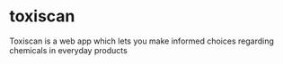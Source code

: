 # toxiscan
Toxiscan is a web app which lets you make informed choices regarding chemicals in everyday products
